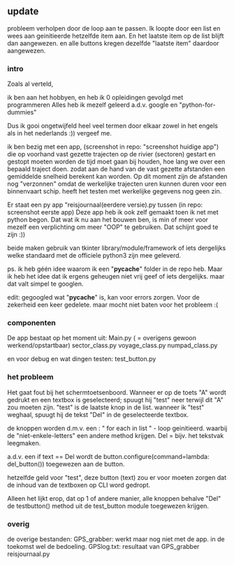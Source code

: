 ## update
probleem verholpen door de loop aan te passen.
Ik loopte door een list en wees aan geinitieerde hetzelfde item aan.
En het laatste item op de list blijft dan aangewezen. en alle buttons kregen dezelfde "laatste item" daardoor aangewezen.



### intro

Zoals al verteld,

ik ben aan het hobbyen, en heb ik 0 opleidingen gevolgd met programmeren
Alles heb ik mezelf geleerd a.d.v. google en "python-for-dummies" 

Dus ik gooi ongetwijfeld heel veel termen door elkaar zowel in het engels als
in het nederlands :)) vergeef me. 

ik ben bezig met een app, (screenshot in repo: "screenshot huidige app")
die op voorhand vast gezette trajecten op de rivier (sectoren) gestart en gestopt moeten worden
de tijd moet gaan bij houden, hoe lang we over een bepaald traject doen. zodat aan de hand van de vast gezette afstanden
een gemiddelde snelheid berekent kan worden. Op dit moment zijn de afstanden nog "verzonnen" omdat de werkelijke trajecten
uren kunnen duren voor een binnenvaart schip. heeft het testen met werkelijke gegevens nog geen zin. 

Er staat een py app "reisjournaal(eerdere versie).py tussen (in repo: screenshot eerste app)
Deze app heb ik ook zelf gemaakt toen ik net met python begon. 
Dat wat ik nu aan het bouwen ben, is min of meer voor mezelf een verplichting om meer "OOP" te gebruiken. 
Dat schijnt goed te zijn :)) 

beide maken gebruik van tkinter library/module/framework of iets dergelijks welke standaard met de officiele python3 zijn mee geleverd.

ps. ik heb géén idee waarom ik een "__pycache__" folder in de repo heb. Maar ik heb het idee dat ik ergens geheugen niet vrij geef of iets dergelijks.
maar dat valt simpel te googlen. 

edit: gegoogled wat "__pycache__" is, kan voor errors zorgen. Voor de zekerheid een keer gedelete. maar mocht niet baten voor het probleem :( 


### componenten
De app bestaat op het moment uit:
Main.py ( = overigens gewoon werkend/opstartbaar)
sector_class.py
voyage_class.py
numpad_class.py

en voor debug en wat dingen testen:
test_button.py


### het probleem
Het gaat fout bij het schermtoetsenboord.
Wanneer er op de toets "A" wordt gedrukt en een textbox is geselecteerd;
spuugt hij "test" neer terwijl dit "A" zou moeten zijn. "test" is de laatste knop in de list.
wanneer ik "test" weghaal, spuugt hij de tekst "Del" in de geselecteerde textbox. 

de knoppen worden d.m.v. een : " for each in list " - loop geinitieerd.
waarbij de "niet-enkele-letters" een andere method krijgen. 
Del = bijv. het tekstvak leegmaken. 

a.d.v. een if text == Del
wordt de button.configure(command=lambda: del_button()) toegewezen aan de button. 

hetzelfde geld voor "test", 
deze button (text) zou er voor moeten zorgen dat de inhoud van de textboxen op CLI word gedropt.

Alleen het lijkt erop, dat op 1 of andere manier, alle knoppen behalve "Del" de testbutton() method uit de test_button module toegewezen krijgen.


### overig
de overige bestanden:
GPS_grabber: werkt maar nog niet met de app. in de toekomst wel de bedoeling. 
GPSlog.txt: resultaat van GPS_grabber
reisjournaal.py


